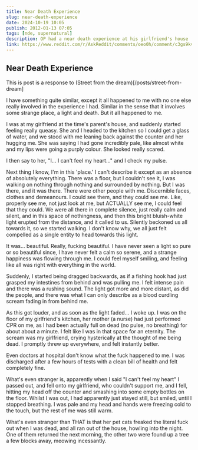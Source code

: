 ```yaml
---
title: Near Death Experience
slug: near-death-experience
date: 2024-10-19 10:05
publish: 2012-01-13 07:05
tags: [nde, supernatural]
description: OP had a near death experience at his girlfriend's house
link: https://www.reddit.com/r/AskReddit/comments/oeo0h/comment/c3gs9kv/
---
```


## Near Death Experience

This is post is a response to (Street from the dream)[/posts/street-from-dream]

I have something quite similar, except it all happened to me with no one else really involved in the experience I had. Similar in the sense that it involves some strange place, a light and death. But it all happened to me.

I was at my girlfriend at the time's parent's house, and suddenly started feeling really queasy. She and I headed to the kitchen so I could get a glass of water, and we stood with me leaning back against the counter and her hugging me. She was saying I had gone incredibly pale, like almost white and my lips were going a purply colour. She looked really scared.

I then say to her, "I... I can't feel my heart..." and I check my pulse.

Next thing I know, I'm in this 'place.' I can't describe it except as an absence of absolutely everything. There was a floor, but I couldn't see it, I was walking on nothing through nothing and surrounded by nothing. But I was there, and it was there. There were other people with me. Discernible faces, clothes and demeanours. I could see them, and they could see me. Like, properly see me, not just look at me, but ACTUALLY see me, I could feel that they could. We were all there in complete silence, just really calm and silent, and in this space of nothingness, and then this bright bluish-white light erupted from the distance, and it called to us. Silently beckoned us all towards it, so we started walking. I don't know why, we all just felt compelled as a single entity to head towards this light.

It was... beautiful. Really, fucking beautiful. I have never seen a light so pure or so beautiful since, I have never felt a calm so serene, and a strange happiness was flowing through me. I could feel myself smiling, and feeling like all was right with everything in the world.

Suddenly, I started being dragged backwards, as if a fishing hook had just grasped my intestines from behind and was pulling me. I felt intense pain and there was a rushing sound. The light got more and more distant, as did the people, and there was what I can only describe as a blood curdling scream fading in from behind me.

As this got louder, and as soon as the light faded... I woke up. I was on the floor of my girlfriend's kitchen, her mother (a nurse) had just performed CPR on me, as I had been actually full on dead (no pulse, no breathing) for about about a minute. I felt like I was in that space for an eternity. The scream was my girlfriend, crying hysterically at the thought of me being dead. I promptly threw up everywhere, and felt instantly better.

Even doctors at hospital don't know what the fuck happened to me. I was discharged after a few hours of tests with a clean bill of health and felt completely fine.

What's even stranger is, apparently when I said "I can't feel my heart" I passed out, and fell onto my girlfriend, who couldn't support me, and I fell, hitting my head off the counter and smashing into some empty bottles on the floor. Whilst I was out, I had apparently just stayed still, but smiled, until I stopped breathing. I was pale and my head and hands were freezing cold to the touch, but the rest of me was still warm.

What's even stranger than THAT is that her pet cats freaked the literal fuck out when I was dead, and all ran out of the house, howling into the night. One of them returned the next morning, the other two were found up a tree a few blocks away, meowing incessantly.
